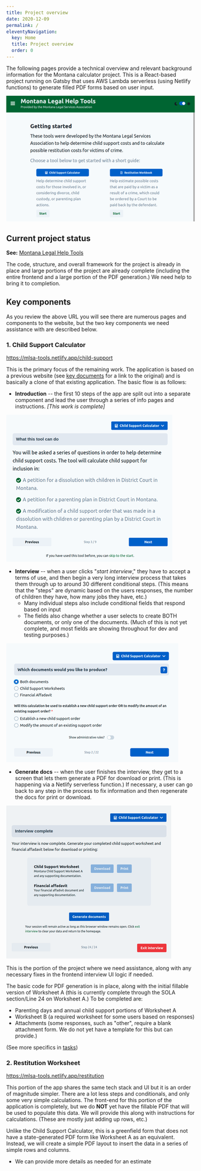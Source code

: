 ```yaml
---
title: Project overview 
date: 2020-12-09
permalink: /
eleventyNavigation:
  key: Home
  title: Project overview 
  order: 0
---
```

The following pages provide a technical overview and relevant background information for the Montana calculator project. This is a React-based project running on Gatsby that uses AWS Lambda serverless (using Netlify functions) to generate filled PDF forms based on user input.

![Home](/static/img/home_50.png)

## Current project status

**See:** [Montana Legal Help Tools](https://mlsa-tools.netlify.app/)

The code, structure, and overall framework for the project is already in place and large portions of the project are already complete (including the entire frontend and a large portion of the PDF generation.) We need help to bring it to completion. 

## Key components

As you review the above URL you will see there are numerous pages and components to the website, but the two key components we need assistance with are described below. 

### 1. Child Support Calculator

https://mlsa-tools.netlify.app/child-support

This is the primary focus of the remaining work. The application is based on a previous website (see [key documents](/documents) for a link to the original) and is basically a clone of that existing application. The basic flow is as follows: 

* **Introduction** -- the first 10 steps of the app are split out into a separate component and lead the user through a series of info pages and instructions. *[This work is complete]*

![Interview](/static/img/interview_50.png)

* **Interview** -- when a user clicks "*start interview*," they have to accept a terms of use, and  then begin a very long interview process that takes them through up to around 30 different conditional steps. (This means that the "steps" are dynamic based on the users responses, the number of children they have, how many jobs they have, etc.)
  * Many individual steps also include conditional fields that respond based on input
  * The fields also change whether a user selects to create BOTH documents, or only one of the documents. (Much of this is not yet complete, and most fields are showing throughout for dev and testing purposes.)

![Interview](/static/img/interview2_50.png)

* **Generate docs** -- when the user finishes the interview, they get to a screen that lets them generate a PDF for download or print. (This is happening via a Netlify serverless function.) If necessary, a user can go back to any step in the process to fix information and then regenerate the docs for print or download.

![Generate](/static/img/generate_50.png)

This is the portion of the project where we need assistance, along with any necessary fixes in the frontend interview UI logic if needed. 

The basic code for PDF generation is in place, along with the initial fillable version of Worksheet A (this is currently complete through the SOLA section/Line 24 on Worksheet A.) To be completed are:

* Parenting days and annual child support portions of Worksheet A
* Worksheet B (a required worksheet for some users based on responses)
* Attachments (some responses, such as "other", require a blank attachment form. We do not yet have a template for this but can provide.)

(See more specifics in [tasks](/tasks))

### 2. Restitution Worksheet
https://mlsa-tools.netlify.app/restitution

This portion of the app shares the same tech stack and UI but it is an order of magnitude simpler. There are a lot less steps and conditionals, and only some very simple calculations. The front-end for this portion of the application is completely, but we do **NOT** yet have the fillable PDF that will be used to populate this data. We will provide this along with instructions for calculations. (These are mostly just adding up rows, etc.)

Unlike the Child Support Calculator, this is a greenfield form that does not have a state-generated PDF form like Worksheet A as an equivalent. Instead, we will create a simple PDF layout to insert the data in a series of simple rows and columns. 

* We can provide more details as needed for an estimate
